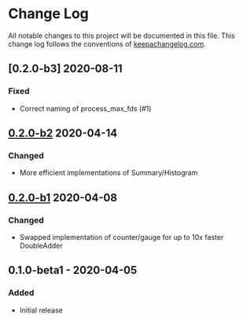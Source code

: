 # Change Log
All notable changes to this project will be documented in this file. This change log follows the conventions of [keepachangelog.com](http://keepachangelog.com/).

## [0.2.0-b3] 2020-08-11
### Fixed
- Correct naming of process_max_fds (#1)

## [0.2.0-b2] 2020-04-14
### Changed
- More efficient implementations of Summary/Histogram

## [0.2.0-b1] 2020-04-08
### Changed
- Swapped implementation of counter/gauge for up to 10x faster DoubleAdder

## 0.1.0-beta1 - 2020-04-05
### Added
- Initial release

[Unreleased]: https://github.com/gnarroway/hato/compare/v0.2.0-b2...HEAD
[0.2.0-b2]: https://github.com/gnarroway/hato/compare/v0.2.0-b1...v0.2.0-b2
[0.2.0-b1]: https://github.com/gnarroway/hato/compare/v0.1.0-beta1...v0.1.0-b1
